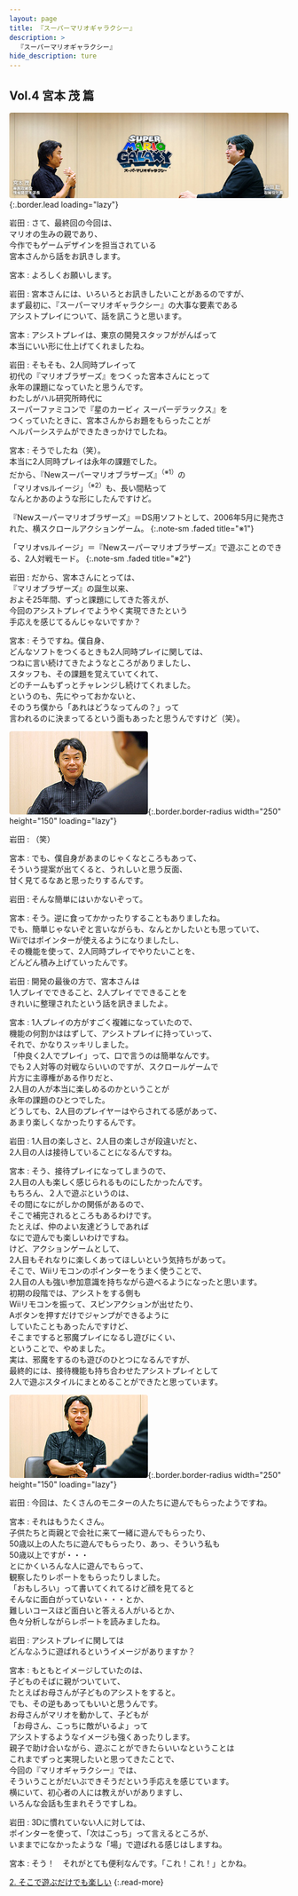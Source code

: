 ```yaml
---
layout: page
title: 『スーパーマリオギャラクシー』
description: >
  『スーパーマリオギャラクシー』
hide_description: ture
---
```


## Vol.4 宮本 茂 篇

![](/interviews/jp/wii/rmgj/vol4/img/mainvisual.jpg){:.border.lead loading="lazy"}

岩田
: さて、最終回の今回は、<br>マリオの生みの親であり、<br>今作でもゲームデザインを担当されている<br>宮本さんから話をお訊きします。

宮本
: よろしくお願いします。

岩田
: 宮本さんには、いろいろとお訊きしたいことがあるのですが、<br>まず最初に、『スーパーマリオギャラクシー』の大事な要素である<br>アシストプレイについて、話を訊こうと思います。

宮本
: アシストプレイは、東京の開発スタッフががんばって<br>本当にいい形に仕上げてくれましたね。

岩田
: そもそも、2人同時プレイって<br>初代の『マリオブラザーズ』をつくった宮本さんにとって<br>永年の課題になっていたと思うんです。<br>わたしがハル研究所時代に<br>スーパーファミコンで『星のカービィ スーパーデラックス』を<br>つくっていたときに、宮本さんからお題をもらったことが<br>ヘルパーシステムができたきっかけでしたね。

宮本
: そうでしたね（笑）。<br>本当に2人同時プレイは永年の課題でした。<br>だから、『Newスーパーマリオブラザーズ』<sup>（※1）</sup>の<br>「マリオvsルイージ」<sup>（※2）</sup>も、長い間粘って<br>なんとかあのような形にしたんですけど。

『Newスーパーマリオブラザーズ』＝DS用ソフトとして、2006年5月に発売された、横スクロールアクションゲーム。
{:.note-sm .faded title="※1"}

「マリオvsルイージ」＝『Newスーパーマリオブラザーズ』で遊ぶことのできる、2人対戦モード。
{:.note-sm .faded title="※2"}

岩田
: だから、宮本さんにとっては、<br>『マリオブラザーズ』の誕生以来、<br>およそ25年間、ずっと課題にしてきた答えが、<br>今回のアシストプレイでようやく実現できたという<br>手応えを感じてるんじゃないですか？

宮本
: そうですね。僕自身、<br>どんなソフトをつくるときも2人同時プレイに関しては、<br>つねに言い続けてきたようなところがありましたし、<br>スタッフも、その課題を覚えていてくれて、<br>どのチームもずっとチャレンジし続けてくれました。<br>というのも、先にやっておかないと、<br>そのうち僕から「あれはどうなってんの？」って<br>言われるのに決まってるという面もあったと思うんですけど（笑）。

![](/interviews/jp/wii/rmgj/vol4/img/photo1.jpg){:.border.border-radius width="250" height="150" loading="lazy"}

岩田
: （笑）

宮本
: でも、僕自身があまのじゃくなところもあって、<br>そういう提案が出てくると、うれしいと思う反面、<br>甘く見てるなあと思ったりするんです。

岩田
: そんな簡単にはいかないぞって。

宮本
: そう。逆に食ってかかったりすることもありましたね。<br>でも、簡単じゃないぞと言いながらも、なんとかしたいとも思っていて、<br>Wiiではポインターが使えるようになりましたし、<br>その機能を使って、2人同時プレイでやりたいことを、<br>どんどん積み上げていったんです。

岩田
: 開発の最後の方で、宮本さんは<br>1人プレイでできること、2人プレイでできることを<br>きれいに整理されたという話を訊きましたよ。

宮本
: 1人プレイの方がすごく複雑になっていたので、<br>機能の何割かははずして、アシストプレイに持っていって、<br>それで、かなりスッキリしました。<br>「仲良く2人でプレイ」って、口で言うのは簡単なんです。<br>でも２人対等の対戦ならいいのですが、スクロールゲームで<br>片方に主導権がある作りだと、<br>2人目の人が本当に楽しめるのかということが<br>永年の課題のひとつでした。<br>どうしても、2人目のプレイヤーはやらされてる感があって、<br>あまり楽しくなかったりするんです。

岩田
: 1人目の楽しさと、2人目の楽しさが段違いだと、<br>2人目の人は接待していることになるんですね。

宮本
: そう、接待プレイになってしまうので、<br>2人目の人も楽しく感じられるものにしたかったんです。<br>もちろん、２人で遊ぶというのは、<br>その間になにがしかの関係があるので、<br>そこで補完されるところもあるわけです。<br>たとえば、仲のよい友達どうしであれば<br>なにで遊んでも楽しいわけですね。<br>けど、アクションゲームとして、<br>2人目もそれなりに楽しくあってほしいという気持ちがあって。<br>そこで、Wiiリモコンのポインターをうまく使うことで、<br>2人目の人も強い参加意識を持ちながら遊べるようになったと思います。<br>初期の段階では、アシストをする側も<br>Wiiリモコンを振って、スピンアクションが出せたり、<br>Aボタンを押すだけでジャンプができるように<br>していたこともあったんですけど、<br>そこまですると邪魔プレイになるし遊びにくい、<br>ということで、やめました。<br>実は、邪魔をするのも遊びのひとつになるんですが、<br>最終的には、接待機能も持ち合わせたアシストプレイとして<br>2人で遊ぶスタイルにまとめることができたと思っています。

![](/interviews/jp/wii/rmgj/vol4/img/photo2.jpg){:.border.border-radius width="250" height="150" loading="lazy"}

岩田
: 今回は、たくさんのモニターの人たちに遊んでもらったようですね。

宮本
: それはもうたくさん。<br>子供たちと両親とで会社に来て一緒に遊んでもらったり、<br>50歳以上の人たちに遊んでもらったり、あっ、そういう私も<br>50歳以上ですが・・・<br>とにかくいろんな人に遊んでもらって、<br>観察したりレポートをもらったりしました。<br>「おもしろい」って書いてくれてるけど顔を見てると<br>そんなに面白がっていない・・・とか、<br>難しいコースほど面白いと答える人がいるとか、<br>色々分析しながらレポートを読みましたね。

岩田
: アシストプレイに関しては<br>どんなふうに遊ばれるというイメージがありますか？

宮本
: もともとイメージしていたのは、<br>子どものそばに親がついていて、<br>たとえばお母さんが子どものアシストをすると。<br>でも、その逆もあってもいいと思うんです。<br>お母さんがマリオを動かして、子どもが<br>「お母さん、こっちに敵がいるよ」って<br>アシストするようなイメージも強くあったりします。<br>親子で助け合いながら、遊ぶことができたらいいなということは<br>これまでずっと実現したいと思ってきたことで、<br>今回の『マリオギャラクシー』では、<br>そういうことがだいぶできそうだという手応えを感じています。<br>横にいて、初心者の人には教えがいがありますし、<br>いろんな会話も生まれそうですしね。

岩田
: 3Dに慣れていない人に対しては、<br>ポインターを使って、「次はこっち」って言えるところが、<br>いままでになかったような「場」で遊ばれる感じはしますね。

宮本
: そう！　それがとても便利なんです。「これ！これ！」とかね。



[2. そこで遊ぶだけでも楽しい](2.md)
{:.read-more}

